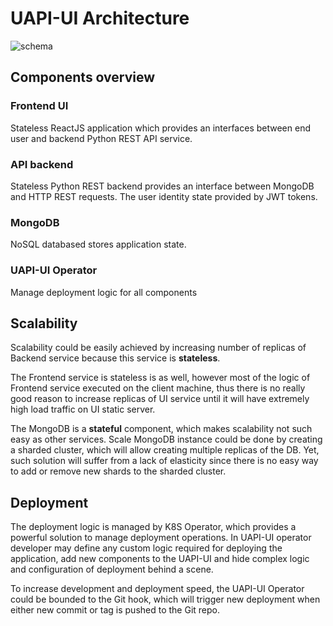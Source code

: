 # UAPI-UI Architecture

![schema](https://gitlab.com/dimss/ppro-uapi/raw/master/arch.png)

## Components overview

### Frontend UI
Stateless ReactJS application which provides an interfaces between end user 
and backend Python REST API service.

### API backend  
Stateless Python REST backend provides an interface between MongoDB and HTTP REST requests.
The user identity state provided by JWT tokens. 

### MongoDB 
NoSQL databased stores application state.

### UAPI-UI Operator
Manage deployment logic for all components    
  

## Scalability
Scalability could be easily achieved by increasing 
number of replicas of Backend service because this service is **stateless**.  

The Frontend service is stateless is as well, however most of the 
logic of Frontend service executed on the client machine, 
thus there is no really good reason to increase replicas of UI service 
until it will have extremely high load traffic on UI static server.

The MongoDB is a **stateful** component, which makes scalability
not such easy as other services. 
Scale MongoDB instance could be done by creating a sharded cluster, 
which will allow creating multiple replicas of the DB.
Yet, such solution will suffer from a lack of elasticity since there is no 
easy way to add or remove new shards to the sharded cluster.


## Deployment 
The deployment logic is managed by K8S Operator, 
which provides a powerful solution to manage deployment operations.
In UAPI-UI operator developer may define any custom logic required 
for deploying the application, add new components to the UAPI-UI 
and hide complex logic and configuration of deployment behind a scene.

To increase development and deployment speed, the UAPI-UI Operator 
could be bounded to the Git hook, which will trigger new deployment when 
either new commit or tag is pushed to the Git repo.  


